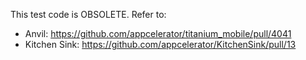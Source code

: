 This test code is OBSOLETE. Refer to:

- Anvil: https://github.com/appcelerator/titanium_mobile/pull/4041
- Kitchen Sink: https://github.com/appcelerator/KitchenSink/pull/13
